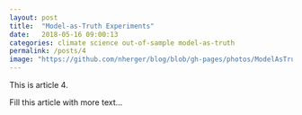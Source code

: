 ```yaml
---
layout: post
title:  "Model-as-Truth Experiments"
date:   2018-05-16 09:00:13
categories: climate science out-of-sample model-as-truth
permalink: /posts/4
image: "https://github.com/nherger/blog/blob/gh-pages/photos/ModelAsTruth.png?raw=true"
---
```


This is article 4.

<!--more-->

Fill this article with more text...
